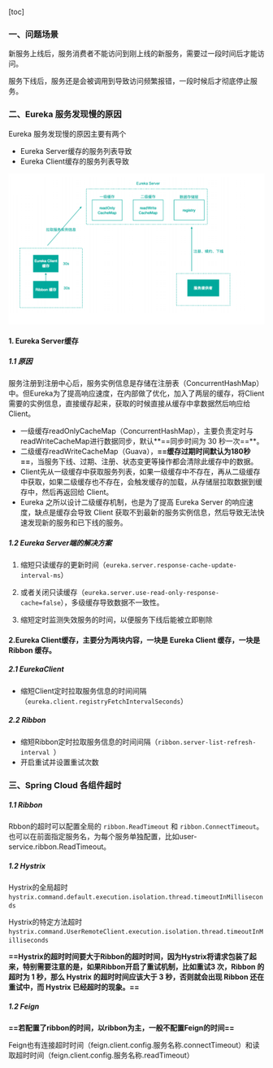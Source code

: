[toc]



### 一、问题场景

新服务上线后，服务消费者不能访问到刚上线的新服务，需要过⼀段时间后才能访问。

服务下线后，服务还是会被调⽤到导致访问频繁报错，⼀段时候后才彻底停⽌服务。



### 二、Eureka 服务发现慢的原因

Eureka 服务发现慢的原因主要有两个

- Eureka Server缓存的服务列表导致
- Eureka Client缓存的服务列表导致

![image-20210830012100937](images/image-20210830012100937.png)

#### 1. Eureka Server缓存

##### 1.1 原因

服务注册到注册中⼼后，服务实例信息是存储在注册表（ConcurrentHashMap）中。但Eureka为了提⾼响应速度，在内部做了优化，加⼊了两层的缓存，将Client需要的实例信息，直接缓存起来，获取的时候直接从缓存中拿数据然后响应给 Client。

- 一级缓存readOnlyCacheMap（ConcurrentHashMap），主要负责定时与readWriteCacheMap进⾏数据同步，默认**==同步时间为 30 秒⼀次==**。
- 二级缓存readWriteCacheMap（Guava），**==缓存过期时间默认为180秒==**，当服务下线、过期、注册、状态变更等操作都会清除此缓存中的数据。
- Client先从⼀级缓存中获取服务列表，如果⼀级缓存中不存在，再从⼆级缓存中获取，如果⼆级缓存也不存在，会触发缓存的加载，从存储层拉取数据到缓存中，然后再返回给 Client。
- Eureka 之所以设计⼆级缓存机制，也是为了提⾼ Eureka Server 的响应速度，缺点是缓存会导致 Client 获取不到最新的服务实例信息，然后导致⽆法快速发现新的服务和已下线的服务。

##### 1.2 Eureka Server端的解决方案

1. 缩短只读缓存的更新时间（`eureka.server.response-cache-update-interval-ms`）

2. 或者关闭只读缓存（`eureka.server.use-read-only-response-cache=false`），多级缓存导致数据不⼀致性。
4. 缩短定时监测失效服务的时间，以便服务下线后能被立即剔除



#### 2.Eureka Client缓存，主要分为两块内容，⼀块是 Eureka Client 缓存，⼀块是Ribbon 缓存。

##### 2.1 EurekaClient

- 缩短Client定时拉取服务信息的时间间隔（`eureka.client.registryFetchIntervalSeconds`）

##### 2.2 Ribbon

- 缩短Ribbon定时拉取服务信息的时间间隔（`ribbon.server-list-refresh-interval `）
- 开启重试并设置重试次数





### 三、Spring Cloud 各组件超时

##### 1.1 Ribbon

Rbbon的超时可以配置全局的 `ribbon.ReadTimeout` 和 `ribbon.ConnectTimeout`。也可以在前⾯指定服务名，为每个服务单独配置，⽐如user-service.ribbon.ReadTimeout。



##### 1.2 Hystrix

Hystrix的全局超时 `hystrix.command.default.execution.isolation.thread.timeoutInMilliseconds`

Hystrix的特定方法超时`hystrix.command.UserRemoteClient.execution.isolation.thread.timeoutInMilliseconds`

**==Hystrix的超时时间要⼤于Ribbon的超时时间，因为Hystrix将请求包装了起来，特别需要注意的是，如果Ribbon开启了重试机制，⽐如重试3 次，Ribbon 的超时为 1 秒，那么 Hystrix 的超时时间应该⼤于 3 秒，否则就会出现 Ribbon 还在重试中，⽽ Hystrix 已经超时的现象。==**



##### 1.2 Feign

**==若配置了ribbon的时间，以ribbon为主，一般不配置Feign的时间==**

Feign也有连接超时时间（feign.client.config.服务名称.connectTimeout）和读取超时时间（feign.client.config.服务名称.readTimeout）